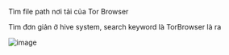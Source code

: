Tìm file path nơi tải của Tor Browser


Tìm đơn giản ở hive system, search keyword là TorBrowser là ra

![image](https://github.com/anhshidou/EHCCTFTraining/assets/120787381/fb975592-9e89-48d2-9dac-33e0c3803289)


